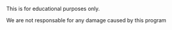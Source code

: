 This is for educational purposes only.

We are not responsable for any damage caused by this program
